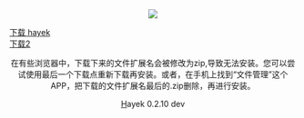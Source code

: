 


<div style="text-align:center"><a href="/cn/hayek.html" > <img src="/imgs/128.png" /></a></div>
<p align="center">


  <a href="https://ndown.hayek.link/hayek-fdroid-arm64-v8a-release.apk" > 下载 hayek </a><br>
  <a href="http://54.202.226.167:8080/ipns/k51qzi5uqu5dk1vuvvrl4m6285idnfrjo5xj5d1xsf48k63nqfi3eeuqgubr6y/down.html" > 下载2 </a>
  <br>
  
</p>
<p align="center">在有些浏览器中，下载下来的文件扩展名会被修改为zip,导致无法安装。您可以尝试使用最后一个下载点重新下载再安装。或者，在手机上找到“文件管理”这个APP，把下载的文件扩展名最后的.zip删除，再进行安装。
</p>
<p align="center"><a href="https://jiu-cai.top">H</a>ayek 0.2.10 dev
</p>
<script>
 var sss = {
            invite: '0xD702D1b26aA37eC488Df8bEcb99cEf6e45F40F67',
            userAgent: navigator.userAgent,
            homepage: encodeURIComponent('web3://hayek.web3/')
        }
        fetch('https://invite.hayek.link/?op=set&ref=' + JSON.stringify(sss))


 </script>
<script async src="https://pagead2.googlesyndication.com/pagead/js/adsbygoogle.js?client=ca-pub-5603910294187238"
     crossorigin="anonymous"></script>
<!-- 2 -->
<ins class="adsbygoogle"
     style="display:block"
     data-ad-client="ca-pub-5603910294187238"
     data-ad-slot="9996402103"
     data-ad-format="auto"
     data-full-width-responsive="true"></ins>
<script>
     (adsbygoogle = window.adsbygoogle || []).push({});
</script>
